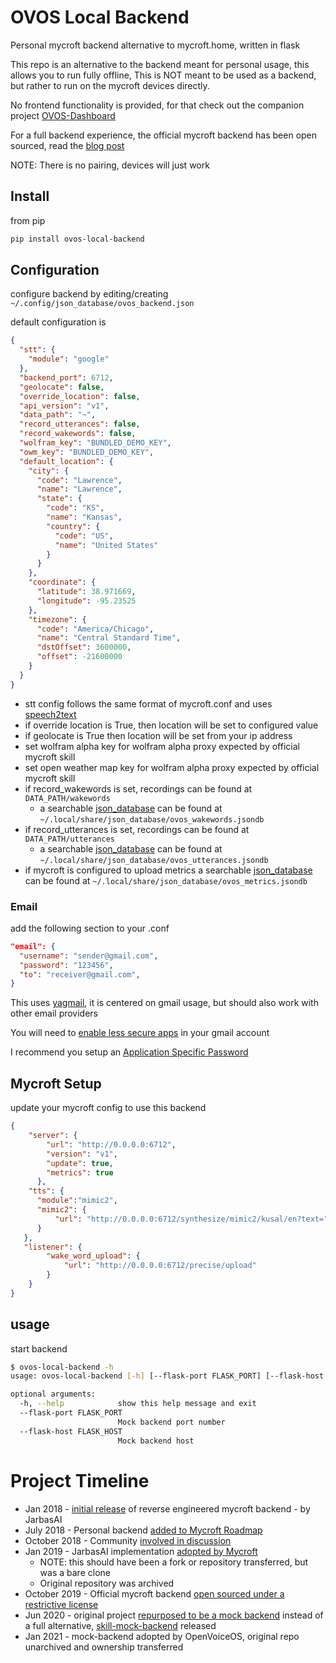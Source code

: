 # OVOS Local Backend

Personal mycroft backend alternative to mycroft.home, written in flask

This repo is an alternative to the backend meant for personal usage, this allows you to run fully offline, This is NOT meant to be used as a backend, but rather to run on the mycroft devices directly.

No frontend functionality is provided, for that check out the companion project [OVOS-Dashboard](https://github.com/OpenVoiceOS/OVOS-Dashboard)

For a full backend experience, the official mycroft backend has been open sourced, read the [blog post](https://mycroft.ai/blog/open-sourcing-the-mycroft-backend/)

NOTE: There is no pairing, devices will just work

## Install

from pip

```bash
pip install ovos-local-backend
```

## Configuration

configure backend by editing/creating ```~/.config/json_database/ovos_backend.json```

default configuration is

```json
{
  "stt": {
    "module": "google"
  },
  "backend_port": 6712,
  "geolocate": false,
  "override_location": false,
  "api_version": "v1",
  "data_path": "~",
  "record_utterances": false,
  "record_wakewords": false,
  "wolfram_key": "BUNDLED_DEMO_KEY",
  "owm_key": "BUNDLED_DEMO_KEY",
  "default_location": {
    "city": {
      "code": "Lawrence",
      "name": "Lawrence",
      "state": {
        "code": "KS",
        "name": "Kansas",
        "country": {
          "code": "US",
          "name": "United States"
        }
      }
    },
    "coordinate": {
      "latitude": 38.971669,
      "longitude": -95.23525
    },
    "timezone": {
      "code": "America/Chicago",
      "name": "Central Standard Time",
      "dstOffset": 3600000,
      "offset": -21600000
    }
  }
}
```
- stt config follows the same format of mycroft.conf and uses [speech2text](https://github.com/HelloChatterbox/speech2text)
- if override location is True, then location will be set to configured value
- if geolocate is True then location will be set from your ip address
- set wolfram alpha key for wolfram alpha proxy expected by official mycroft skill
- set open weather map key for wolfram alpha proxy expected by official mycroft skill
- if record_wakewords is set, recordings can be found at `DATA_PATH/wakewords`
    - a searchable [json_database](https://github.com/HelloChatterbox/json_database) can be found at `~/.local/share/json_database/ovos_wakewords.jsondb`
- if record_utterances is set, recordings can be found at `DATA_PATH/utterances`
    - a searchable [json_database](https://github.com/HelloChatterbox/json_database) can be found at `~/.local/share/json_database/ovos_utterances.jsondb`
- if mycroft is configured to upload metrics a searchable [json_database](https://github.com/HelloChatterbox/json_database) can be found at `~/.local/share/json_database/ovos_metrics.jsondb`

### Email

add the following section to your .conf

```json
"email": {
  "username": "sender@gmail.com",
  "password": "123456",
  "to": "receiver@gmail.com",
}
```
This uses [yagmail](https://github.com/kootenpv/yagmail), it is centered on gmail usage, but should also work with other email providers

You will need to [enable less secure apps](https://hotter.io/docs/email-accounts/secure-app-gmail/) in your gmail account

I recommend you setup an [Application Specific Password](https://support.google.com/accounts/answer/185833)


## Mycroft Setup

update your mycroft config to use this backend

```json
{
    "server": {
        "url": "http://0.0.0.0:6712",
        "version": "v1",
        "update": true,
        "metrics": true
      },
    "tts": {
      "module":"mimic2",
	  "mimic2": {
	      "url": "http://0.0.0.0:6712/synthesize/mimic2/kusal/en?text="
      }
   },
   "listener": {
        "wake_word_upload": {
            "url": "http://0.0.0.0:6712/precise/upload"
        }
    }
}
```
     

## usage

start backend 

```bash
$ ovos-local-backend -h
usage: ovos-local-backend [-h] [--flask-port FLASK_PORT] [--flask-host FLASK_HOST]

optional arguments:
  -h, --help            show this help message and exit
  --flask-port FLASK_PORT
                        Mock backend port number
  --flask-host FLASK_HOST
                        Mock backend host

```

# Project Timeline

- Jan 2018 - [initial release](https://github.com/OpenVoiceOS/OVOS-mock-backend/tree/014389065d3e5c66b6cb85e6e77359b6705406fe) of reverse engineered mycroft backend - by JarbasAI
- July 2018 - Personal backend [added to Mycroft Roadmap](https://mycroft.ai/blog/many-roads-one-destination/)
- October 2018 - Community [involved in discussion](https://mycroft.ai/blog/mycroft-personal-server-conversation/)
- Jan 2019 - JarbasAI implementation [adopted by Mycroft](https://github.com/MycroftAI/personal-backend/tree/31ee96a8189d96f8102276bf4b9073811ee9a9b2)
  - NOTE: this should have been a fork or repository transferred, but was a bare clone
  - Original repository was archived
- October 2019 - Official mycroft backend [open sourced under a restrictive license](https://mycroft.ai/blog/open-sourcing-the-mycroft-backend/)
- Jun 2020 - original project [repurposed to be a mock backend](https://github.com/OpenJarbas/ZZZ-mock-backend) instead of a full alternative, [skill-mock-backend](https://github.com/JarbasSkills/skill-mock-backend) released
- Jan 2021 - mock-backend adopted by OpenVoiceOS, original repo unarchived and ownership transferred
